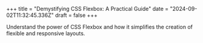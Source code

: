 +++
title = "Demystifying CSS Flexbox: A Practical Guide"
date = "2024-09-02T11:32:45.336Z"
draft = false
+++

  Understand the power of CSS Flexbox and how it simplifies the creation of flexible and responsive layouts.
        